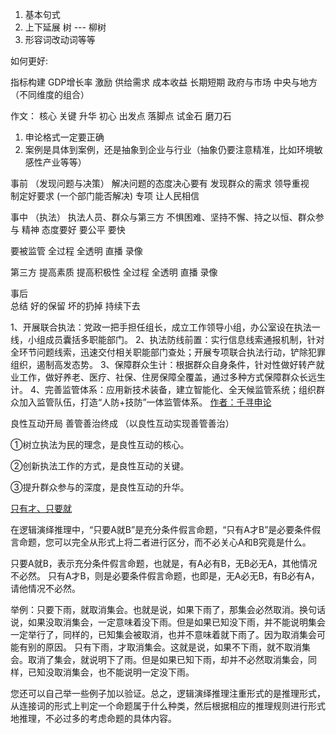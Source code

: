 1. 基本句式
2. 上下延展 树 --- 柳树
3. 形容词改动词等等


如何更好:

指标构建 GDP增长率 激励
供给需求 成本收益 长期短期 政府与市场 中央与地方（不同维度的组合）

作文： 核心 关键 升华 初心 出发点 落脚点 试金石 磨刀石

1. 申论格式一定要正确
2. 案例是具体到案例，还是抽象到企业与行业（抽象仍要注意精准，比如环境敏感性产业等等）

事前 （发现问题与决策）  解决问题的态度决心要有
发现群众的需求 
领导重视  
制定好要求 (一个部门能否解决) 专项  让人民相信

事中 （执法） 执法人员、群众与第三方  不惧困难、坚持不懈、持之以恒、群众参与 精神
态度要好 
要公平
要快

要被监管
全过程 全透明 直播 录像

第三方
提高素质
提高积极性
全过程 全透明 直播 录像

事后                   
总结 好的保留 坏的扔掉
持续下去


1、开展联合执法：党政一把手担任组长，成立工作领导小组，办公室设在执法一线，小组成员囊括多职能部门。 2、执法防线前置：实行信息线索通报机制，针对全环节问题线索，迅速交付相关职能部门查处；开展专项联合执法行动，铲除犯罪组织，遏制高发态势。 
3、保障群众生计：根据群众自身条件，针对性做好转产就业工作，做好养老、医疗、社保、住房保障全覆盖，通过多种方式保障群众长远生计。
4、完善监管体系：应用新技术装备，建立智能化、全天候监管系统；组织群众加入监管队伍，打造“人防+技防”一体监管体系。 [作者：千寻申论](https://www.bilibili.com/read/cv24099409) 


良性互动开局 善管善治终成 （以良性互动实现善管善治）

①树立执法为民的理念，是良性互动的核心。

②创新执法工作的方式，是良性互动的关键。

③提升群众参与的深度，是良性互动的升华。 





[只有才、只要就](https://www.zhihu.com/question/57881091) 

在逻辑演绎推理中，“只要A就B”是充分条件假言命题，“只有A才B”是必要条件假言命题，您可以完全从形式上将二者进行区分，而不必关心A和B究竟是什么。

只要A就B，表示充分条件假言命题，也就是，有A必有B，无B必无A，其他情况不必然。
只有A才B，则是必要条件假言命题，也即是，无A必无B，有B必有A，请他情况不必然。

举例：只要下雨，就取消集会。也就是说，如果下雨了，那集会必然取消。换句话说，如果没取消集会，一定意味着没下雨。但是如果已知没下雨，并不能说明集会一定举行了，同样的，已知集会被取消，也并不意味着就下雨了。因为取消集会可能有别的原因。
只有下雨，才取消集会。这就是说，如果不下雨，就不取消集会。取消了集会，就说明下了雨。但是如果已知下雨，却并不必然取消集会，同样，已知没取消集会，也不能说明一定没下雨。

您还可以自己举一些例子加以验证。总之，逻辑演绎推理注重形式的是推理形式，从连接词的形式上判定一个命题属于什么种类，然后根据相应的推理规则进行形式地推理，不必过多的考虑命题的具体内容。